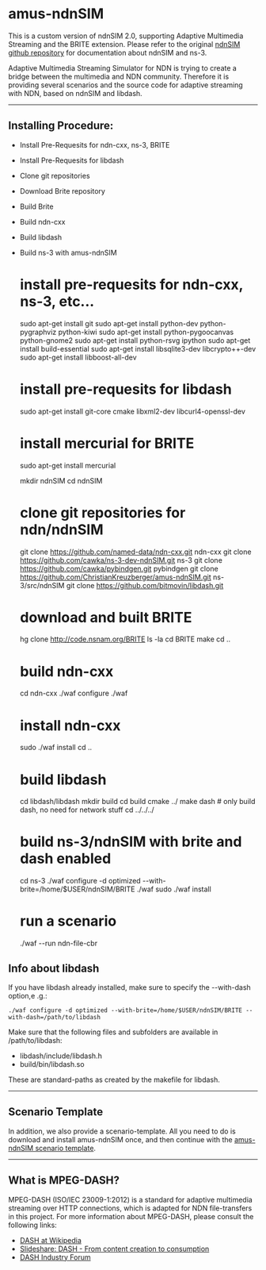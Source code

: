 amus-ndnSIM
===========

This is a custom version of ndnSIM 2.0, supporting Adaptive Multimedia Streaming and the BRITE extension.
Please refer to the original [ndnSIM github repository](http://github.com/named-data/ndnSIM) for documentation about
ndnSIM and ns-3.

Adaptive Multimedia Streaming Simulator for NDN is trying to create a bridge between the multimedia and NDN community.
Therefore it is providing several scenarios and the source code for adaptive streaming with NDN, based on ndnSIM and
libdash.

---------------------------------------------

## Installing Procedure:

* Install Pre-Requesits for ndn-cxx, ns-3, BRITE
* Install Pre-Requesits for libdash
* Clone git repositories
* Download Brite repository
* Build Brite
* Build ndn-cxx
* Build libdash
* Build ns-3 with amus-ndnSIM


	# install pre-requesits for ndn-cxx, ns-3, etc...
	sudo apt-get install git
	sudo apt-get install python-dev python-pygraphviz python-kiwi
	sudo apt-get install python-pygoocanvas python-gnome2
	sudo apt-get install python-rsvg ipython
	sudo apt-get install build-essential
	sudo apt-get install libsqlite3-dev libcrypto++-dev
	sudo apt-get install libboost-all-dev
	# install pre-requesits for libdash
	sudo apt-get install git-core cmake libxml2-dev libcurl4-openssl-dev
	# install mercurial for BRITE
	sudo apt-get install mercurial

	mkdir ndnSIM
	cd ndnSIM

	# clone git repositories for ndn/ndnSIM
	git clone https://github.com/named-data/ndn-cxx.git ndn-cxx
	git clone https://github.com/cawka/ns-3-dev-ndnSIM.git ns-3
	git clone https://github.com/cawka/pybindgen.git pybindgen
	git clone https://github.com/ChristianKreuzberger/amus-ndnSIM.git ns-3/src/ndnSIM
	git clone https://github.com/bitmovin/libdash.git

	# download and built BRITE
	hg clone http://code.nsnam.org/BRITE
	ls -la
	cd BRITE
	make
	cd ..

	# build ndn-cxx
	cd ndn-cxx
	./waf configure
	./waf
	# install ndn-cxx
	sudo ./waf install
	cd ..

	# build libdash
	cd libdash/libdash
	mkdir build
	cd build
	cmake ../
	make dash # only build dash, no need for network stuff
	cd ../../../

	# build ns-3/ndnSIM with brite and dash enabled
	cd ns-3
	./waf configure -d optimized --with-brite=/home/$USER/ndnSIM/BRITE 
	./waf
	sudo ./waf install


	# run a scenario
	./waf --run ndn-file-cbr



## Info about libdash
If you have libdash already installed, make sure to specify the --with-dash option,e .g.:

    ./waf configure -d optimized --with-brite=/home/$USER/ndnSIM/BRITE --with-dash=/path/to/libdash
    
    
Make sure that the following files and subfolders are available in /path/to/libdash:

* libdash/include/libdash.h
* build/bin/libdash.so

These are standard-paths as created by the makefile for libdash.


---------------------------------------------

## Scenario Template
In addition, we also provide a scenario-template. All you need to do is download and install amus-ndnSIM once, and then
continue with the [amus-ndnSIM scenario template](http://github.com/ChristianKreuzberger/amus-scenario).

---------------------------------------------

## What is MPEG-DASH?
MPEG-DASH (ISO/IEC 23009-1:2012) is a standard for adaptive multimedia streaming over HTTP connections, which is 
adapted for NDN file-transfers in this project. For more information about MPEG-DASH, please consult the following
links:

* [DASH at Wikipedia](http://en.wikipedia.org/wiki/Dynamic_Adaptive_Streaming_over_HTTP)
* [Slideshare: DASH - From content creation to consumption](http://de.slideshare.net/christian.timmerer/dynamic-adaptive-streaming-over-http-from-content-creation-to-consumption)
* [DASH Industry Forum](http://dashif.org/)



